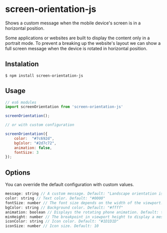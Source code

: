 # screen-orientation-js

Shows a custom message when the mobile device's screen is in a horizontal position.

Some applications or websites are built to display the content only in a portrait mode. To prevent a breaking up the website's layout we can show a full screen message when the device is rotated in horizontal position.

## Instalation

```
$ npm install screen-orientation-js
```

## Usage
```js
// es6 modules
import screenOrientation from 'screen-orientation-js'

screenOrientation();

// or with custom configuration 

screenOrientation({
    color:  "#7c692d",
    bgColor: "#2d7c72",
    animation: false,
    fontSize: 3
});
```

## Options
You can override the default configuration with custom values.

```js
message: string // A custom message. Default: "Landscape orientation is not supported. Please rotate the device screen"
color: string // Text color. Default: "#0000"
fontSize: number // The font size depends on the width of the viewport. Recommended values 1-6. Default: 5
bgColor: string // Background color. Default: "#ffff"
animation: boolean // Displays the rotating phone animation. Default: true
minHeight: number // The breakpoint in viewport height to display a message. Default: 500
iconColor: string // Icon color. Default: "#1D1D1D"
iconSize: number // Icon size. Default: 10
```
  